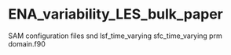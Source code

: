 # ENA_variability_LES_bulk_paper
SAM configuration files
snd
lsf_time_varying
sfc_time_varying
prm
domain.f90
